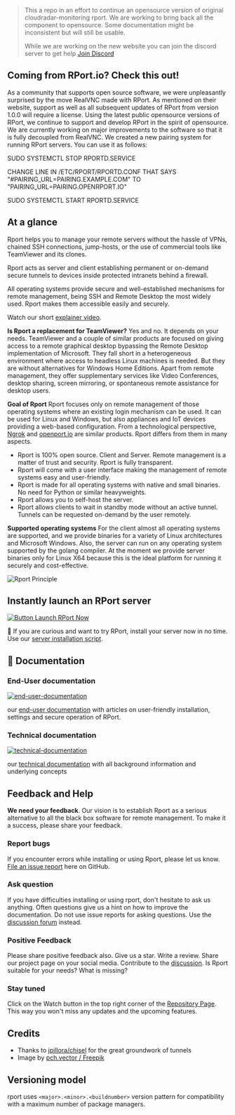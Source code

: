 <!-- markdownlint-disable -->
> This a repo in an effort to continue an opensource version of original cloudradar-monitoring rport. 
> We are working to bring back all the component to opensource. Some documentation might be inconsistent
> but will still be usable.
> 
> While we are working on the new website you can join the discord server to get help [Join Discord](https://discord.gg/HQ4wMQmzcu)

## Coming from RPort.io? Check this out!

As a community that supports open source software, we were unpleasantly surprised by the move RealVNC made with RPort.  As mentioned on their website, support as well as all subsequent updates of RPort from version 1.0.0 will require a license.  Using the latest public opensource versions of RPort, we continue to support and develop RPort in the spirit of opensource.  We are currently working on major improvements to the software so that it is fully decoupled from RealVNC.  We created a new pairing system for running RPort servers.  You can use it as follows:

SUDO SYSTEMCTL STOP RPORTD.SERVICE

CHANGE LINE IN /ETC/RPORT/RPORTD.CONF THAT SAYS "#PAIRING_URL=PAIRING.EXAMPLE.COM" TO "PAIRING_URL=PAIRING.OPENRPORT.IO"

SUDO SYSTEMCTL START RPORTD.SERVICE


## At a glance

<!-- markdownlint-restore -->

Rport helps you to manage your remote servers without the hassle of VPNs, chained SSH connections, jump-hosts, or the
use of commercial tools like TeamViewer and its clones.

Rport acts as server and client establishing permanent or on-demand secure tunnels to devices inside protected intranets
behind a firewall.

All operating systems provide secure and well-established mechanisms for remote management, being SSH and Remote Desktop
the most widely used. Rport makes them accessible easily and securely.

Watch our short [explainer video](https://player.vimeo.com/video/573085727).

**Is Rport a replacement for TeamViewer?**
Yes and no. It depends on your needs.
TeamViewer and a couple of similar products are focused on giving access to a remote graphical desktop bypassing the
Remote Desktop implementation of Microsoft. They fall short in a heterogeneous environment where access to headless
Linux machines is needed. But they are without alternatives for Windows Home Editions.
Apart from remote management, they offer supplementary services like Video Conferences, desktop sharing, screen
mirroring, or spontaneous remote assistance for desktop users.

**Goal of Rport**
Rport focuses only on remote management of those operating systems where an existing login mechanism can be used.
It can be used for Linux and Windows, but also appliances and IoT devices providing a web-based configuration.
From a technological perspective, [Ngrok](https://ngrok.com/) and [openport.io](https://openport.io) are similar
products. Rport differs from them in many aspects.

* Rport is 100% open source. Client and Server. Remote management is a matter of trust and security. Rport is fully transparent.
* Rport will come with a user interface making the management of remote systems easy and user-friendly.
* Rport is made for all operating systems with native and small binaries. No need for Python or similar heavyweights.
* Rport allows you to self-host the server.
* Rport allows clients to wait in standby mode without an active tunnel. Tunnels can be requested on-demand by the user remotely.

**Supported operating systems**
For the client almost all operating systems are supported, and we provide binaries for a variety of Linux architectures
and Microsoft Windows.
Also, the server can run on any operating system supported by the golang compiler. At the moment we provide server
binaries only for Linux X64 because this is the ideal platform for running it securely and cost-effective.

![Rport Principle](https://raw.githubusercontent.com/openrport/openrport/master/docs/static/images/rport-principle.svg 'Rport Principle')

## Instantly launch an RPort server

[![Button Launch RPort  Now](https://img.shields.io/badge/RPort_Server-Launch_Now-brightgreen?style=for-the-badge&logo=Windows%20Terminal)](https://kb.openrport.io/install-the-rport-server)

🚀 If you are curious and want to try RPort, install your server now in no time. Use our
[server installation script](https://kb.openrport.io/install-the-rport-server).

## 📖 Documentation

### End-User documentation

[![end-user-documentation](https://img.shields.io/badge/End--User_Documentation-Read_Now-green?style=for-the-badge&logo=Gitbook)](https://kb.openrport.io)

our [end-user documentation](https://kb.openrport.io) with articles on user-friendly installation, settings and secure operation of RPort.

### Technical documentation

[![technical-documentation](https://img.shields.io/badge/Technical_Documentation-Read_Now-orange?style=for-the-badge&logo=Github)](https://oss.openrport.io/)

our [technical documentation](https://oss.openrport.io) with all background information and underlying concepts

## Feedback and Help

**We need your feedback**.
Our vision is to establish Rport as a serious alternative to all the black box software for remote management.
To make it a success, please share your feedback.

### Report bugs

If you encounter errors while installing or using Rport, please let us know.
[File an issue report](https://github.com/openrport/openrport/issues) here on GitHub.

### Ask question

If you have difficulties installing or using rport, don't hesitate to ask us anything. Often questions give us a hint
on how to improve the documentation. Do not use issue reports for asking questions.
Use the [discussion forum](https://github.com/openrport/openrport/discussions) instead.

### Positive Feedback

Please share positive feedback also. Give us a star. Write a review. Share our project page on your social media.
Contribute to the [discussion](https://github.com/openrport/openrport/discussions). Is Rport suitable for your
needs? What is missing?

### Stay tuned

Click on the Watch button in the top right corner of the [Repository Page](https://github.com/openrport/openrport).
This way you won't miss any updates and the upcoming features.

## Credits

* Thanks to [jpillora/chisel](https://github.com/jpillora/chisel) for the great groundwork of tunnels
* Image by [pch.vector / Freepik](http://www.freepik.com)

## Versioning model

rport uses `<major>.<minor>.<buildnumber>` version pattern for compatibility with a maximum number of package managers.
